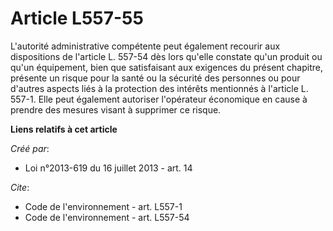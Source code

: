 # Article L557-55

L'autorité administrative compétente peut également recourir aux dispositions de l'article L. 557-54 dès lors qu'elle
constate qu'un produit ou qu'un équipement, bien que satisfaisant aux exigences du présent chapitre, présente un risque pour
la santé ou la sécurité des personnes ou pour d'autres aspects liés à la protection des intérêts mentionnés à l'article L.
557-1. Elle peut également autoriser l'opérateur économique en cause à prendre des mesures visant à supprimer ce risque.

**Liens relatifs à cet article**

_Créé par_:

  - Loi n°2013-619 du 16 juillet 2013 - art. 14

_Cite_:

  - Code de l'environnement - art. L557-1
  - Code de l'environnement - art. L557-54
